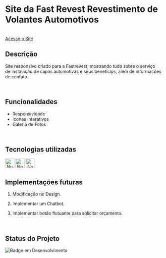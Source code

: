 # Site da Fast Revest Revestimento de Volantes Automotivos
<br/>
<a href="https://fastrevestrevestimentos.com.br/" target="_blank">Acesse o Site</a>

<br/>

## Descrição


Site responsivo criado para a Fastrevest, mostrando tudo sobre o serviço de instalação de capas automotivas e seus benefícios, além de informações de contato.

<br/>

## Funcionalidades

- Responsividade
- Icones interativos
- Galeria de Fotos
<br/>

## Tecnologias utilizadas 
<div align="center"> 
<img align="left" alt="NodeJs" height="30" width="30" src="https://cdn.jsdelivr.net/gh/devicons/devicon@latest/icons/html5/html5-original.svg" />
<img align="left" alt="NodeJs" height="30" width="30" src="https://cdn.jsdelivr.net/gh/devicons/devicon@latest/icons/css3/css3-original.svg" />
<img align="left" alt="NodeJs" height="30" width="30" src="https://cdn.jsdelivr.net/gh/devicons/devicon@latest/icons/javascript/javascript-original.svg" />


</div>
<br/><br/>

## Implementações futuras
1. Modificação no Design.

2. Implementar um Chatbot.

3. Implementar botão flutuante para solicitar orçamento. 


<br/>


## Status do Projeto

![Badge em Desenvolvimento](https://img.shields.io/badge/Status-Em%20Desenvolvimento-green)

<br/>
